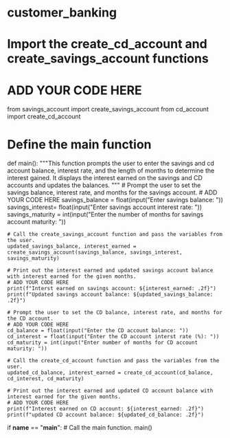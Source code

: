 # customer_banking

# Import the create_cd_account and create_savings_account functions
# ADD YOUR CODE HERE
from savings_account import create_savings_account
from cd_account import create_cd_account

# Define the main function
def main():
    """This function prompts the user to enter the savings and cd account balance, interest rate,
    and the length of months to determine the interest gained.
    It displays the interest earned on the savings and CD accounts and updates the balances.
    """
    # Prompt the user to set the savings balance, interest rate, and months for the savings account.
    # ADD YOUR CODE HERE
    savings_balance = float(input("Enter savings balance: "))
    savings_interest= float(input("Enter savings account interest rate: "))
    savings_maturity = int(input("Enter the number of months for savings account maturity: "))

    # Call the create_savings_account function and pass the variables from the user.
    updated_savings_balance, interest_earned = create_savings_account(savings_balance, savings_interest, savings_maturity)

    # Print out the interest earned and updated savings account balance with interest earned for the given months.
    # ADD YOUR CODE HERE
    print(f"Interst earned on savings account: ${interest_earned: .2f}")
    print(f"Updated savings account balance: ${updated_savings_balance: .2f}")

    # Prompt the user to set the CD balance, interest rate, and months for the CD account.
    # ADD YOUR CODE HERE
    cd_balance = float(input("Enter the CD account balance: "))
    cd_interest = float(input("Enter the CD account interst rate (%): "))
    cd_maturity = int(input("Enter number of months for CD account maturity: "))

    # Call the create_cd_account function and pass the variables from the user.
    updated_cd_balance, interest_earned = create_cd_account(cd_balance, cd_interest, cd_maturity)

    # Print out the interest earned and updated CD account balance with interest earned for the given months.
    # ADD YOUR CODE HERE
    print(f"Interest earned on CD account: ${interest_earned: .2f}")
    print(f"updated CD account balance: ${updated_cd_balance: .2f}")

if __name__ == "__main__":
    # Call the main function.
    main()
